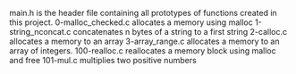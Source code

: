 main.h is the header file containing all prototypes of functions created in this project.
0-malloc_checked.c allocates a memory using malloc
1-string_nconcat.c concatenates n bytes of a string to a first string
2-calloc.c allocates a memory to an array
3-array_range.c allocates a memory to an array of integers.
100-realloc.c reallocates a memory block using malloc and free
101-mul.c multiplies two positive numbers
